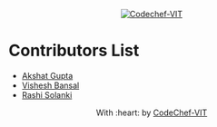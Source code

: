 <p align="center"><a href="https://www.codechefvit.com" target="_blank"><img src="https://s3.amazonaws.com/codechef_shared/sites/all/themes/abessive/logo-3.png" title="CodeChef-VIT" alt="Codechef-VIT"></a>
</p>

# Contributors List
* [Akshat Gupta](https://github.com/akshatvg)
* [Vishesh Bansal](https://github.com/VisheshBansal)
* [Rashi Solanki](https://github.com/rashisolanki)
<p align="center">
	With :heart: by <a href="https://www.codechefvit.com" target="_blank">CodeChef-VIT</a>
</p>
